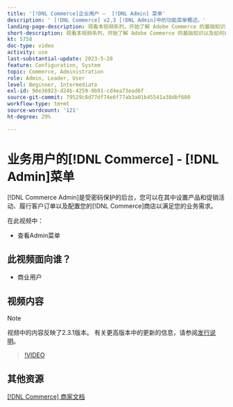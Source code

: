```yaml
---
title: '[!DNL Commerce]企业用户 —  [!DNL Admin] 菜单'
description: ' [!DNL Commerce] v2.3 [!DNL Admin]中的功能菜单概述。'
landing-page-description: 观看本视频系列，开始了解 Adobe Commerce 的基础知识以及如何在 Admin 中工作。
short-description: 观看本视频系列，开始了解 Adobe Commerce 的基础知识以及如何在 Admin 中工作。
kt: 5758
doc-type: video
activity: use
last-substantial-update: 2023-5-28
feature: Configuration, System
topic: Commerce, Administration
role: Admin, Leader, User
level: Beginner, Intermediate
exl-id: 96e36923-d24b-4259-9b91-cd4ea73ead6f
source-git-commit: 79529c8d77df74e6f77ab3a01b45541a38dbf680
workflow-type: tm+mt
source-wordcount: '121'
ht-degree: 29%

---
```


# 业务用户的[!DNL Commerce] - [!DNL Admin]菜单

[!DNL Commerce Admin]是受密码保护的后台，您可以在其中设置产品和促销活动、履行客户订单以及配置您的[!DNL Commerce]商店以满足您的业务需求。

在此视频中：

- 查看Admin菜单

## 此视频面向谁？

- 商业用户

## 视频内容

>[!NOTE]
>
>视频中的内容反映了2.3.1版本。 有关更高版本中的更新的信息，请参阅[发行说明](https://experienceleague.adobe.com/docs/commerce-operations/release/notes/overview.html?lang=zh-Hans)。

>[!VIDEO](https://video.tv.adobe.com/v/330091?quality=12&learn=on&captions=chi_hans)

## 其他资源

[[!DNL Commerce] 商家文档](https://experienceleague.adobe.com/docs/commerce-admin/user-guides/home.html?lang=zh-Hans)
